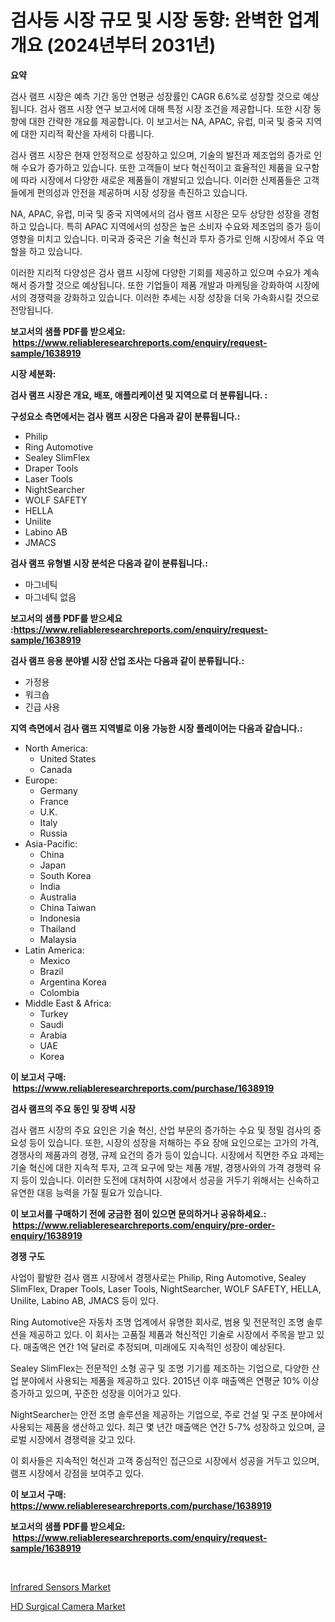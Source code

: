 <p><h1>검사등 시장 규모 및 시장 동향: 완벽한 업계 개요 (2024년부터 2031년)</h1></p><p><strong>요약</strong></p>
<p><p>검사 램프 시장은 예측 기간 동안 연평균 성장률인 CAGR 6.6%로 성장할 것으로 예상됩니다. 검사 램프 시장 연구 보고서에 대해 특정 시장 조건을 제공합니다. 또한 시장 동향에 대한 간략한 개요를 제공합니다. 이 보고서는 NA, APAC, 유럽, 미국 및 중국 지역에 대한 지리적 확산을 자세히 다룹니다.</p><p>검사 램프 시장은 현재 안정적으로 성장하고 있으며, 기술의 발전과 제조업의 증가로 인해 수요가 증가하고 있습니다. 또한 고객들이 보다 혁신적이고 효율적인 제품을 요구함에 따라 시장에서 다양한 새로운 제품들이 개발되고 있습니다. 이러한 신제품들은 고객들에게 편의성과 안전을 제공하며 시장 성장을 촉진하고 있습니다.</p><p>NA, APAC, 유럽, 미국 및 중국 지역에서의 검사 램프 시장은 모두 상당한 성장을 경험하고 있습니다. 특히 APAC 지역에서의 성장은 높은 소비자 수요와 제조업의 증가 등이 영향을 미치고 있습니다. 미국과 중국은 기술 혁신과 투자 증가로 인해 시장에서 주요 역할을 하고 있습니다.</p><p>이러한 지리적 다양성은 검사 램프 시장에 다양한 기회를 제공하고 있으며 수요가 계속해서 증가할 것으로 예상됩니다. 또한 기업들이 제품 개발과 마케팅을 강화하여 시장에서의 경쟁력을 강화하고 있습니다. 이러한 추세는 시장 성장을 더욱 가속화시킬 것으로 전망됩니다.</p></p>
<p><strong>보고서의 샘플 PDF를 받으세요: &nbsp;<a href="https://www.reliableresearchreports.com/enquiry/request-sample/1638919">https://www.reliableresearchreports.com/enquiry/request-sample/1638919</a></strong></p>
<p><strong>시장 세분화:</strong></p>
<p><strong> 검사 램프 시장은 개요, 배포, 애플리케이션 및 지역으로 더 분류됩니다. :</strong></p>
<p><strong>구성요소 측면에서는 검사 램프 시장은 다음과 같이 분류됩니다.:</strong></p>
<p><ul><li>Philip</li><li>Ring Automotive</li><li>Sealey SlimFlex</li><li>Draper Tools</li><li>Laser Tools</li><li>NightSearcher</li><li>WOLF SAFETY</li><li>HELLA</li><li>Unilite</li><li>Labino AB</li><li>JMACS</li></ul></p>
<p><strong> 검사 램프 유형별 시장 분석은 다음과 같이 분류됩니다.:</strong></p>
<p><ul><li>마그네틱</li><li>마그네틱 없음</li></ul></p>
<p><strong>보고서의 샘플 PDF를 받으세요 :<a href="https://www.reliableresearchreports.com/enquiry/request-sample/1638919">https://www.reliableresearchreports.com/enquiry/request-sample/1638919</a></strong></p>
<p><strong> 검사 램프 응용 분야별 시장 산업 조사는 다음과 같이 분류됩니다.:</strong></p>
<p><ul><li>가정용</li><li>워크숍</li><li>긴급 사용</li></ul></p>
<p><strong>지역 측면에서 검사 램프 지역별로 이용 가능한 시장 플레이어는 다음과 같습니다.:</strong></p>
<p><ul>
    <li>
        North America:
        <ul>
            <li>United States</li>
            <li>Canada</li>
        </ul>
    </li>
    <li>
        Europe:
        <ul>
            <li>Germany</li>
            <li>France</li>
            <li>U.K.</li>
            <li>Italy</li>
            <li>Russia</li>
        </ul>
    </li>
    <li>
        Asia-Pacific:
        <ul>
            <li>China</li>
            <li>Japan</li>
            <li>South Korea</li>
            <li>India</li>
            <li>Australia</li>
            <li>China Taiwan</li>
            <li>Indonesia</li>
            <li>Thailand</li>
            <li>Malaysia</li>
        </ul>
    </li>
    <li>
        Latin America:
        <ul>
            <li>Mexico</li>
            <li>Brazil</li>
            <li>Argentina Korea</li>
            <li>Colombia</li>
        </ul>
    </li>
    <li>
        Middle East & Africa:
        <ul>
            <li>Turkey</li>
            <li>Saudi</li>
            <li>Arabia</li>
            <li>UAE</li>
            <li>Korea</li>
        </ul>
    </li>
    </ul></p>
<p><strong>이 보고서 구매: &nbsp;<a href="https://www.reliableresearchreports.com/purchase/1638919">https://www.reliableresearchreports.com/purchase/1638919</a></strong></p>
<p><strong>검사 램프의 주요 동인 및 장벽 시장</strong></p>
<p><p>검사 램프 시장의 주요 요인은 기술 혁신, 산업 부문의 증가하는 수요 및 정밀 검사의 중요성 등이 있습니다. 또한, 시장의 성장을 저해하는 주요 장애 요인으로는 고가의 가격, 경쟁사의 제품과의 경쟁, 규제 요건의 증가 등이 있습니다. 시장에서 직면한 주요 과제는 기술 혁신에 대한 지속적 투자, 고객 요구에 맞는 제품 개발, 경쟁사와의 가격 경쟁력 유지 등이 있습니다. 이러한 도전에 대처하여 시장에서 성공을 거두기 위해서는 신속하고 유연한 대응 능력을 가질 필요가 있습니다.</p></p>
<p><strong>이 보고서를 구매하기 전에 궁금한 점이 있으면 문의하거나 공유하세요.: &nbsp;<a href="https://www.reliableresearchreports.com/enquiry/pre-order-enquiry/1638919">https://www.reliableresearchreports.com/enquiry/pre-order-enquiry/1638919</a></strong></p>
<p><strong>경쟁 구도</strong></p>
<p><p>사업이 활발한 검사 램프 시장에서 경쟁사로는 Philip, Ring Automotive, Sealey SlimFlex, Draper Tools, Laser Tools, NightSearcher, WOLF SAFETY, HELLA, Unilite, Labino AB, JMACS 등이 있다.</p><p>Ring Automotive은 자동차 조명 업계에서 유명한 회사로, 범용 및 전문적인 조명 솔루션을 제공하고 있다. 이 회사는 고품질 제품과 혁신적인 기술로 시장에서 주목을 받고 있다. 매출액은 연간 1억 달러로 추정되며, 미래에도 지속적인 성장이 예상된다. </p><p>Sealey SlimFlex는 전문적인 소형 공구 및 조명 기기를 제조하는 기업으로, 다양한 산업 분야에서 사용되는 제품을 제공하고 있다. 2015년 이후 매출액은 연평균 10% 이상 증가하고 있으며, 꾸준한 성장을 이어가고 있다.</p><p>NightSearcher는 안전 조명 솔루션을 제공하는 기업으로, 주로 건설 및 구조 분야에서 사용되는 제품을 생산하고 있다. 최근 몇 년간 매출액은 연간 5-7% 성장하고 있으며, 글로벌 시장에서 경쟁력을 갖고 있다.</p><p>이 회사들은 지속적인 혁신과 고객 중심적인 접근으로 시장에서 성공을 거두고 있으며, 램프 시장에서 강점을 보여주고 있다.</p></p>
<p><strong>이 보고서 구매: &nbsp; <a href="https://www.reliableresearchreports.com/purchase/1638919">https://www.reliableresearchreports.com/purchase/1638919</a></strong></p>
<p><strong>보고서의 샘플 PDF를 받으세요: &nbsp;<a href="https://www.reliableresearchreports.com/enquiry/request-sample/1638919">https://www.reliableresearchreports.com/enquiry/request-sample/1638919</a></strong><strong></strong></p>
<p>&nbsp;</p>
<p><p><a href="https://github.com/JameTravis/Market-Research-Report-List-4/blob/main/infrared-sensors-market.md">Infrared Sensors Market</a></p><p><a href="https://github.com/lataunyatinikmelvin59ilbd0dv/Market-Research-Report-List-1/blob/main/hd-surgical-camera-market.md">HD Surgical Camera Market</a></p></p>